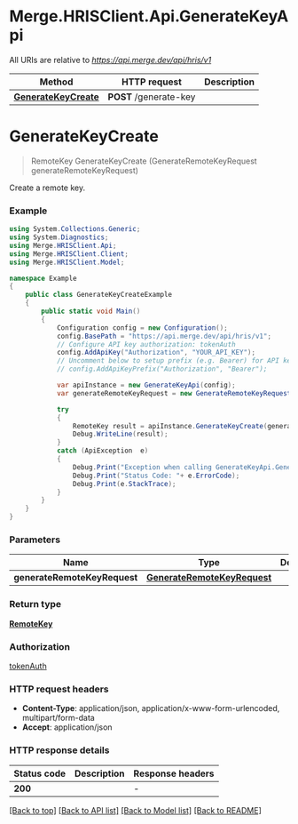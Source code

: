 # Merge.HRISClient.Api.GenerateKeyApi

All URIs are relative to *https://api.merge.dev/api/hris/v1*

Method | HTTP request | Description
------------- | ------------- | -------------
[**GenerateKeyCreate**](GenerateKeyApi.md#generatekeycreate) | **POST** /generate-key | 


<a name="generatekeycreate"></a>
# **GenerateKeyCreate**
> RemoteKey GenerateKeyCreate (GenerateRemoteKeyRequest generateRemoteKeyRequest)



Create a remote key.

### Example
```csharp
using System.Collections.Generic;
using System.Diagnostics;
using Merge.HRISClient.Api;
using Merge.HRISClient.Client;
using Merge.HRISClient.Model;

namespace Example
{
    public class GenerateKeyCreateExample
    {
        public static void Main()
        {
            Configuration config = new Configuration();
            config.BasePath = "https://api.merge.dev/api/hris/v1";
            // Configure API key authorization: tokenAuth
            config.AddApiKey("Authorization", "YOUR_API_KEY");
            // Uncomment below to setup prefix (e.g. Bearer) for API key, if needed
            // config.AddApiKeyPrefix("Authorization", "Bearer");

            var apiInstance = new GenerateKeyApi(config);
            var generateRemoteKeyRequest = new GenerateRemoteKeyRequest(); // GenerateRemoteKeyRequest | 

            try
            {
                RemoteKey result = apiInstance.GenerateKeyCreate(generateRemoteKeyRequest);
                Debug.WriteLine(result);
            }
            catch (ApiException  e)
            {
                Debug.Print("Exception when calling GenerateKeyApi.GenerateKeyCreate: " + e.Message );
                Debug.Print("Status Code: "+ e.ErrorCode);
                Debug.Print(e.StackTrace);
            }
        }
    }
}
```

### Parameters

Name | Type | Description  | Notes
------------- | ------------- | ------------- | -------------
 **generateRemoteKeyRequest** | [**GenerateRemoteKeyRequest**](GenerateRemoteKeyRequest.md)|  | 

### Return type

[**RemoteKey**](RemoteKey.md)

### Authorization

[tokenAuth](../README.md#tokenAuth)

### HTTP request headers

 - **Content-Type**: application/json, application/x-www-form-urlencoded, multipart/form-data
 - **Accept**: application/json


### HTTP response details
| Status code | Description | Response headers |
|-------------|-------------|------------------|
| **200** |  |  -  |

[[Back to top]](#) [[Back to API list]](../README.md#documentation-for-api-endpoints) [[Back to Model list]](../README.md#documentation-for-models) [[Back to README]](../README.md)

